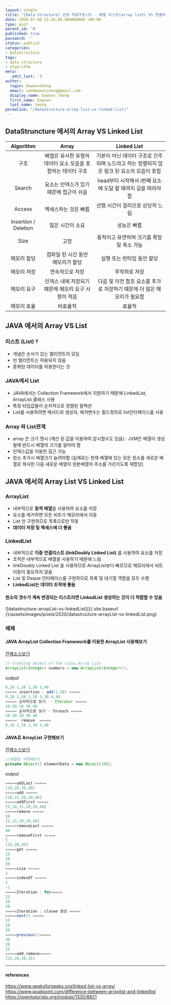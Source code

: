 ```yaml
---
layout: single
title: "[Data Structure] 선형 자료구조(3) - 배열 리스트(array list) VS 연결리스트(linked list)"
date: 2020-07-08 22:26:00.000000000 +09:00
type: post
parent_id: '0'
published: true
password: ''
status: publish
categories:
- DataStructure
tags:
- data structure
- algorithm
meta:
  _edit_last: '2'
author:
  login: DawoonJeong
  email: iamdawoonjeong@gmail.com
  display_name: Dawoon Jeong
  first_name: Dawoon
  last_name: Jeong
permalink: "/datastructure-array-list-vs-linked-list/"
---
```

## DataStruncture 에서의 Array  VS Linked List

|Algorithm | Array | Linked List |
|:--------:|:--------:|:--------:|
|	구조	|	배열은 유사한 유형의 데이터 요소 모음을 포함하는 데이터 구조	|	기본이 아닌 데이터 구조로 간주되며 노드라고 하는 정렬되지 않은 링크 된 요소의 모음이 포함	|
|	Search	|	요소는 인덱스가 있기때문에 접근이 쉬움	|	head부터 시작해서 i번째 요소에 도달 할 때까지 길을 따라야함 |
|	Access	|	액세스하는 것은 빠름	|	 선형 시간이 걸리므로 상당히 느림	|
|	Insertion / Deletion	|	많은 시간이 소요	|  성능은 빠름	|
|	Size	|	고정	|  동적이고 유연하며 크기를 확장 및 축소 가능	|
|	메모리 할당	| 컴파일 된 시간 동안 메모리가 할당	|  실행 또는 런타임 동안 할당|
|	메모리 저장  |	연속적으로 저장	|  무작위로 저장 |
|	메모리 요구  |	인덱스 내에 저장되기 때문에 메모리 요구 사항이 적음	|  다음 및 이전 참조 요소를 추가로 저장하기 때문에 더 많은 메모리가 필요함 |
|	메모리 효율	|	비효율적 |  효율적 |


## JAVA 에서의  Array  VS  List

### 리스트 (List) ?
- 개념은 순서가 있는 엘리먼트의 모임
- 빈 엘리먼트는 허용되지 않음
- 중복된 데이터를 허용한다는 것

### JAVA에서 List
- JAVA에서는 Collection Framework에서 지원하기 때문에 LinkedList, ArrayList 클래스 사용
- 특정 타입값들이 순차적으로 정렬된 컬렉션
- List를 사용하려면 메서드와 생성자, 매겨변수는 필드정의로 list인터페이스를 사용

### Array 와 List관계
- array 은 크기 명시 (계산 된 값을 이용하여 암시할수도 있음) : JVM은 배열이 생성될때 반드시 배열의 크기를 알아야 함
- 인덱스값을 이용한 접근 가능
- 원소 추가시 배열크기 늘려야함 (실제로는 현재 배열에 있는 모든 원소를 새로운 배열로 복사한 다음 새로운 배열이 원본배열의 주소를 가르키도록 재할당)


## JAVA 에서의  Array List  VS Linked List


### ArrayList
- 내부적으로 **동적 배열**을 사용하여 요소를 저장
- 요소를 제거하면 모든 비트가 메모리에서 이동
- List 만 구현하므로 목록으로만 작동
- **데이터 저장 및 액세스에 더 좋음**


### LinkedList
- 내부적으로 **이중 연결리스트 (linkDoubly Linked List)** 를 사용하여 요소를 저장
- 조작은 내부적으로 배열을 사용하기 때문에 느림
- linkDoubly Linked List 을 사용하므로 ArrayList보다 빠르므로 메모리에서 비트 이동이 필요하지 않음
- List 및 Deque 인터페이스를 구현하므로 목록 및 대기열 역할을 모두 수행
- **LinkedList는 데이터 조작에 좋음**


#### 원소의 갯수가 계속 변경되는 리스트라면 LinkedList 생성하는 것이 더 적합할 수 있음

![datastructure-arrayList-vs-linkedList]({{ site.baseurl }}/assets/images/posts/2020/datastructure-arrayList-vs-linkedList.png)


### 예제


#### JAVA ArrayList Collection Framework를 이용한 ArrayList 사용해보기
[전체소스보기](https://github.com/iamdawoonjeong/java-datastructure-algorithm/blob/master/java-datastructure/src/list/ArrayListExample.java)


```java
// Creating object of the class Array List
ArrayList<Integer> numbers = new ArrayList<Integer>();
```


output


```java
0,10 1,20 2,30 3,40
===== insertion : add(1,50) =====
0,10 1,50 2,20 3,30 4,40
===== 순차적으로 읽기  - Iterator =====
10 50 20 30 40
===== 순차적으로 읽기 - foreach =====
10 50 20 30 40
=====  remove  =====
0,10 1,50 2,30 3,40
```


#### JAVA로 ArrayList 구현해보기
[전체소스보기](https://github.com/iamdawoonjeong/java-datastructure-algorithm/blob/master/java-datastructure/src/list/arraylist/implementation/ArrayList.java)


```java
//배열로 구현해보기
private Object[] elementData = new Object[100];
```


output


```java
=====addLast =====
[10,20,30,40]
=====add =====
[10,15,20,30,40]
=====addFirst =====
[5,10,15,20,30,40]
=====remove =====
10
[5,15,20,30,40]
=====removeLast =====
40
=====removeFirst =====
5
[15,20,30]
=====get =====
15
20
30
=====size =====
3
=====indexOf =====
2
-1
=====Iteration : for=====
15
20
30
=====Iteration : clasee 생성 =====
=====next() =====
15
20
30
=====previous()=====
30
20
15
=====add,remove=====
[15,20,30,35]
```


---
#### references
<https://www.geeksforgeeks.org/linked-list-vs-array/>  
<https://www.javatpoint.com/difference-between-arraylist-and-linkedlist>  
<https://opentutorials.org/module/1335/8821>
